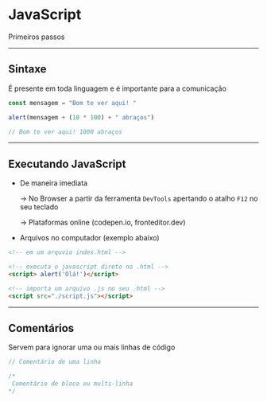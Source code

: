 # JavaScript
Primeiros passos

---
## Sintaxe

É presente em toda linguagem e é importante para a comunicação

```js
const mensagem = "Bom te ver aqui! "

alert(mensagem + (10 * 100) + " abraços")

// Bom te ver aqui! 1000 abraços
```

---
## Executando JavaScript

- De maneira imediata
  
  → No Browser a partir da ferramenta `DevTools` apertando o atalho `F12` no seu teclado

  → Plataformas online (codepen.io, fronteditor.dev)

- Arquivos no computador (exemplo abaixo)

```html
<!-- em um arquvio index.html -->

<!-- executa o javascript direto no .html -->
<script> alert('Olá!')</script>

<!-- importa um arquivo .js no seu .html -->
<script src="./script.js"></script>
```

---
## Comentários

Servem para ignorar uma ou mais linhas de código

```js
// Comentário de uma linha 

/*
 Comentário de bloco ou multi-linha
*/
```